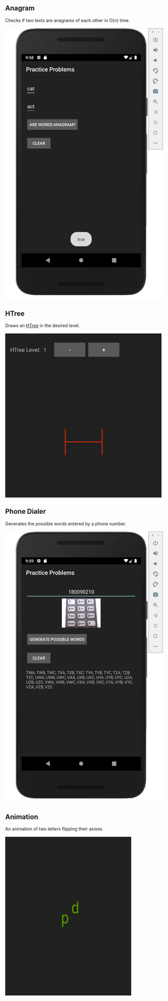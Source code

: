 ## Anagram
Checks if two texts are anagrams of each other in O(n) time. <br> <br>
![screenshot](https://github.com/seljabali/practice-problems-android/blob/master/screen-shots/anagram.png)

## HTree
Draws an [HTree](https://en.wikipedia.org/wiki/H_tree) in the desired level. <br> <br>
![screenshot](https://github.com/seljabali/practice-problems-android/blob/master/screen-shots/htree.gif)

## Phone Dialer
Generates the possible words entered by a phone number. <br> <br>
![screenshot](https://github.com/seljabali/practice-problems-android/blob/master/screen-shots/phone-dialer.png)

## Animation
An animation of two letters flipping their axises. <br> <br>
![screenshot](https://github.com/seljabali/practice-problems-android/blob/master/screen-shots/animation.gif)
